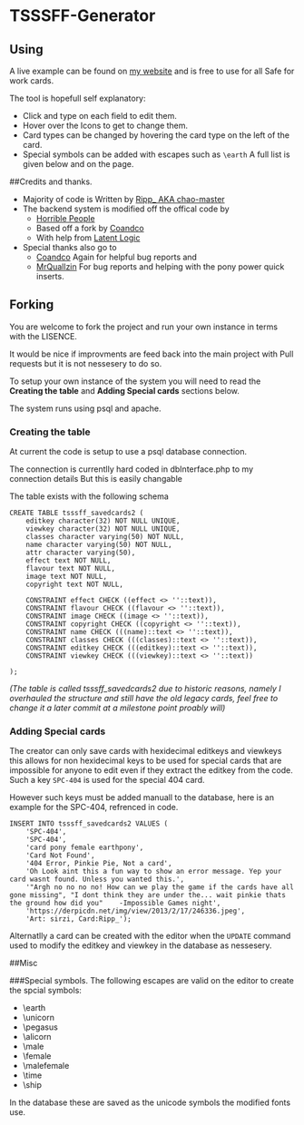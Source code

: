 TSSSFF-Generator
================

## Using
A live example can be found on [my website](http://ripppo.me/TSSSFF-Beta/) and is free to use for all Safe for work cards.

The tool is hopefull self explanatory:
 * Click and type on each field to edit them.
 * Hover over the Icons to get to change them.
 * Card types can be changed by hovering the card type on the left of the card.
 * Special symbols can be added with escapes such as `\earth` A full list is given below and on the page.

##Credits and thanks.
 * Majority of code is Written by [Ripp_ AKA chao-master](https://github.com/chao-master)
 * The backend system is modified off the offical code by
   * [Horrible People](https://github.com/HorriblePeople)
   * Based off a fork by [Coandco](https://github.com/coandco)
   * With help from [Latent Logic](https://github.com/Latent-Logic)
 * Special thanks also go to
   * [Coandco](https://github.com/coandco) Again for helpful bug reports and
   * [MrQuallzin](https://github.com/MrQuallzin) For bug reports and helping with the pony power quick inserts.

## Forking
You are welcome to fork the project and run your own instance in terms with the LISENCE.

It would be nice if improvments are feed back into the main project with Pull requests but it is not nessesery to do so.

To setup your own instance of the system you will need to read the **Creating the table** and **Adding Special cards** sections below.

The system runs using psql and apache.

### Creating the table
At current the code is setup to use a psql database connection.

The connection is currentlly hard coded in dbInterface.php to my connection details
But this is easily changable

The table exists with the following schema
```
CREATE TABLE tsssff_savedcards2 (
    editkey character(32) NOT NULL UNIQUE,
    viewkey character(32) NOT NULL UNIQUE,
    classes character varying(50) NOT NULL,
    name character varying(50) NOT NULL,
    attr character varying(50),
    effect text NOT NULL,
    flavour text NOT NULL,
    image text NOT NULL,
    copyright text NOT NULL,

    CONSTRAINT effect CHECK ((effect <> ''::text)),
    CONSTRAINT flavour CHECK ((flavour <> ''::text)),
    CONSTRAINT image CHECK ((image <> ''::text)),
    CONSTRAINT copyright CHECK ((copyright <> ''::text)),
    CONSTRAINT name CHECK (((name)::text <> ''::text)),
    CONSTRAINT classes CHECK (((classes)::text <> ''::text)),
    CONSTRAINT editkey CHECK (((editkey)::text <> ''::text)),
    CONSTRAINT viewkey CHECK (((viewkey)::text <> ''::text))

);
```
*(The table is called tsssff_savedcards2 due to historic reasons,
namely I overhauled the structure and still have the old legacy cards,
feel free to change it a later commit at a milestone point proably will)*

### Adding Special cards
The creator can only save cards with hexidecimal editkeys and viewkeys
this allows for non hexidecimal keys to be used for special cards that are
impossible for anyone to edit even if they extract the editkey from the code.
Such a key `SPC-404` is used for the special 404 card.

However such keys must be added manuall to the database,
here is an example for the SPC-404, refrenced in code.

```
INSERT INTO tsssff_savedcards2 VALUES (
    'SPC-404',
    'SPC-404',
    'card pony female earthpony',
    'Card Not Found',
    '404 Error, Pinkie Pie, Not a card',
    'Oh Look aint this a fun way to show an error message. Yep your card wasnt found. Unless you wanted this.',
    '"Argh no no no no! How can we play the game if the cards have all gone missing", "I dont think they are under the... wait pinkie thats the ground how did you"    -Impossible Games night',
    'https://derpicdn.net/img/view/2013/2/17/246336.jpeg',
    'Art: sirzi, Card:Ripp_');
```

Alternatlly a card can be created with the editor when the `UPDATE` command used to modify the editkey and viewkey in the database as nessesery.

##Misc

###Special symbols.
The following escapes are valid on the editor to create the spcial symbols:
 * \earth
 * \unicorn
 * \pegasus
 * \alicorn
 * \male
 * \female
 * \malefemale
 * \time
 * \ship

In the database these are saved as the unicode symbols the modified fonts use.
